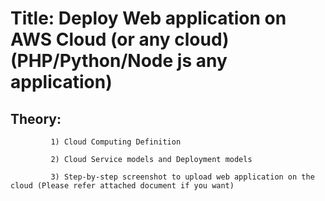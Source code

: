 # Title: Deploy Web application on AWS Cloud (or any cloud)(PHP/Python/Node js any application)

## Theory:
             1) Cloud Computing Definition

             2) Cloud Service models and Deployment models

             3) Step-by-step screenshot to upload web application on the cloud (Please refer attached document if you want)
